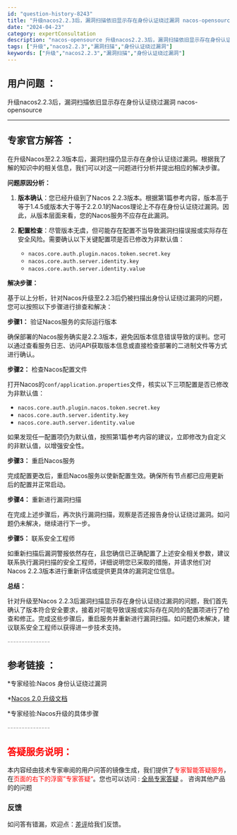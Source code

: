 ```yaml
---
id: "question-history-8243"
title: "升级nacos2.2.3后，漏洞扫描依旧显示存在身份认证绕过漏洞 nacos-opensource"
date: "2024-04-23"
category: expertConsultation
description: "nacos-opensource 升级nacos2.2.3后，漏洞扫描依旧显示存在身份认证绕过漏洞"
tags: ["升级","nacos2.2.3","漏洞扫描","身份认证绕过漏洞"]
keywords: ["升级","nacos2.2.3","漏洞扫描","身份认证绕过漏洞"]
---
```


## 用户问题 ： 
 升级nacos2.2.3后，漏洞扫描依旧显示存在身份认证绕过漏洞 nacos-opensource 

---------------
## 专家官方解答 ：

在升级Nacos至2.2.3版本后，漏洞扫描仍显示存在身份认证绕过漏洞。根据我了解的知识中的相关信息，我们可以对这一问题进行分析并提出相应的解决步骤。

**问题原因分析：**

1. **版本确认**：您已经升级到了Nacos 2.2.3版本。根据第1篇参考内容，版本高于等于1.4.5或版本大于等于2.2.0.1的Nacos理论上不存在身份认证绕过漏洞。因此，从版本层面来看，您的Nacos服务不应存在此漏洞。

2. **配置检查**：尽管版本无虞，但可能存在配置不当导致漏洞扫描误报或实际存在安全风险。需要确认以下关键配置项是否已修改为非默认值：
   - `nacos.core.auth.plugin.nacos.token.secret.key`
   - `nacos.core.auth.server.identity.key`
   - `nacos.core.auth.server.identity.value`

**解决步骤：**

基于以上分析，针对Nacos升级至2.2.3后仍被扫描出身份认证绕过漏洞的问题，您可以按照以下步骤进行排查和解决：

**步骤1：** 验证Nacos服务的实际运行版本

确保部署的Nacos服务确实是2.2.3版本，避免因版本信息错误导致的误判。您可以通过查看服务日志、访问API获取版本信息或直接检查部署的二进制文件等方式进行确认。

**步骤2：** 检查Nacos配置文件

打开Nacos的`conf/application.properties`文件，核实以下三项配置是否已修改为非默认值：

- `nacos.core.auth.plugin.nacos.token.secret.key`
- `nacos.core.auth.server.identity.key`
- `nacos.core.auth.server.identity.value`

如果发现任一配置项仍为默认值，按照第1篇参考内容的建议，立即修改为自定义的非默认值，以增强安全性。

**步骤3：** 重启Nacos服务

完成配置更改后，重启Nacos服务以使新配置生效。确保所有节点都已应用更新后的配置并正常启动。

**步骤4：** 重新进行漏洞扫描

在完成上述步骤后，再次执行漏洞扫描，观察是否还报告身份认证绕过漏洞。如问题仍未解决，继续进行下一步。

**步骤5：** 联系安全工程师

如重新扫描后漏洞警报依然存在，且您确信已正确配置了上述安全相关参数，建议联系执行漏洞扫描的安全工程师，详细说明您已采取的措施，并请求他们对Nacos 2.2.3版本进行重新评估或提供更具体的漏洞定位信息。

**总结：**

针对升级至Nacos 2.2.3后漏洞扫描显示存在身份认证绕过漏洞的问题，我们首先确认了版本符合安全要求，接着对可能导致误报或实际存在风险的配置项进行了检查和修正。完成这些步骤后，重启服务并重新进行漏洞扫描。如问题仍未解决，建议联系安全工程师以获得进一步技术支持。


<font color="#949494">---------------</font> 


## 参考链接 ：

*专家经验:Nacos 身份认证绕过漏洞 
 
 *[Nacos 2.0 升级文档](https://nacos.io/docs/latest/upgrading/200-upgrading)
 
 *专家经验:Nacos升级的具体步骤 


 <font color="#949494">---------------</font> 
 


## <font color="#FF0000">答疑服务说明：</font> 

本内容经由技术专家审阅的用户问答的镜像生成，我们提供了<font color="#FF0000">专家智能答疑服务</font>，在<font color="#FF0000">页面的右下的浮窗”专家答疑“</font>。您也可以访问 : [全局专家答疑](https://opensource.alibaba.com/chatBot) 。 咨询其他产品的的问题

### 反馈
如问答有错漏，欢迎点：[差评](https://ai.nacos.io/user/feedbackByEnhancerGradePOJOID?enhancerGradePOJOId=11557)给我们反馈。
